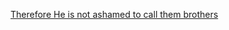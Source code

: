 [Therefore He is not ashamed to call them brothers](https://github.com/metalcarratt/ministry/blob/main/beautiful-phrases/he-is-not-ashamed-to-call-them-brothers.md)
